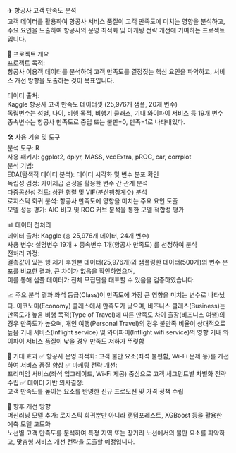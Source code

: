 ✈️ 항공사 고객 만족도 분석  
고객 데이터를 활용하여 항공사 서비스 품질이 고객 만족도에 미치는 영향을 분석하고, 
주요 요인을 도출하여 항공사의 운영 최적화 및 마케팅 전략 개선에 기여하는 프로젝트입니다.  

📌 프로젝트 개요  
프로젝트 목적:  
항공사 이용객 데이터를 분석하여 고객 만족도를 결정짓는 핵심 요인을 파악하고, 서비스 개선 방향을 도출하는 것이 목표입니다.  

데이터 출처:  
Kaggle 항공사 고객 만족도 데이터셋 (25,976개 샘플, 20개 변수)  
독립변수는 성별, 나이, 비행 목적, 비행기 클래스, 기내 와이파이 서비스 등 19개 변수  
종속변수는 항공사 만족도로 중립 또는 불만=0, 만족=1로 나타내었다.   


🛠 사용 기술 및 도구  
분석 도구: R  
사용 패키지: ggplot2, dplyr, MASS, vcdExtra, pROC, car, corrplot  
분석 기법:  
    EDA(탐색적 데이터 분석): 데이터 시각화 및 변수 분포 확인  
    독립성 검정: 카이제곱 검정을 활용한 변수 간 관계 분석  
    다중공선성 검토: 상관 행렬 및 VIF(분산팽창계수) 분석  
    로지스틱 회귀 분석: 항공사 만족도에 영향을 미치는 주요 요인 도출  
    모델 성능 평가: AIC 비교 및 ROC 커브 분석을 통한 모델 적합성 평가  

📊 데이터 전처리  
데이터 출처: Kaggle (총 25,976개 데이터, 24개 변수)  
사용 변수: 설명변수 19개 + 종속변수 1개(항공사 만족도) 를 선정하여 분석  
전처리 과정:  
  결측값이 있는 행 제거 후원본 데이터(25,976개)와 샘플링한 데이터(500개)의 변수 분포를 비교한 결과, 큰 차이가 없음을 확인하였으며,  
  이를 통해 샘플 데이터가 전체 모집단을 대표할 수 있음을 검증하였습니다.  


📈 주요 분석 결과
좌석 등급(Class)이 만족도에 가장 큰 영향을 미치는 변수로 나타났다.
  이코노미(Economy) 클래스에서 만족도가 낮으며, 비즈니스 클래스(Business)는 만족도가 높음
비행 목적(Type of Travel)에 따른 만족도 차이
  출장(비즈니스 여행)의 경우 만족도가 높으며, 개인 여행(Personal Travel)의 경우 불만족 비율이 상대적으로 높음
기내 서비스(Inflight service) 및 와이파이(Inflight wifi service)의 영향
  기내 와이파이 서비스 품질이 낮을 경우 만족도 저하가 뚜렷함

🎯 기대 효과 
✅ 항공사 운영 최적화: 
고객 불만 요소(좌석 불편함, Wi-Fi 문제 등)를 개선하여 서비스 품질 향상 
✅ 마케팅 전략 개선:  
프리미엄 서비스(좌석 업그레이드, Wi-Fi 제공) 중심으로 고객 세그먼트별 차별화 전략 수립 
✅ 데이터 기반 의사결정:  
고객 만족도를 높이는 요소를 반영한 신규 프로모션 및 가격 정책 수립  


🚀 향후 개선 방향  
머신러닝 모델 추가: 로지스틱 회귀뿐만 아니라 랜덤포레스트, XGBoost 등을 활용한 예측 모델 고도화    
노선별 고객 만족도를 분석하여 특정 지역 또는 장거리 노선에서의 불만 요소를 파악하고, 맞춤형 서비스 개선 전략을 도출할 예정입니다.  
